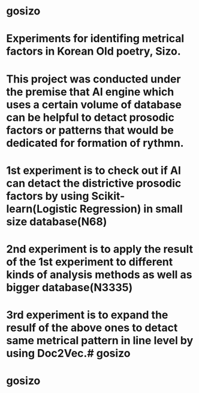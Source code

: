 # gosizo
# Experiments for identifing metrical factors in Korean Old poetry, Sizo.
# This project was conducted under the premise that AI engine which uses a certain volume of database can be helpful to detact prosodic factors or patterns that would be dedicated for formation of rythmn.
# 1st experiment is to check out if AI can detact the districtive prosodic factors by using Scikit-learn(Logistic Regression) in small size database(N68)
# 2nd experiment is to apply the result of the 1st experiment to different kinds of analysis methods as well as bigger database(N3335) 
# 3rd experiment is to expand the resulf of the above ones to detact same metrical pattern in line level by using Doc2Vec.# gosizo
# gosizo

